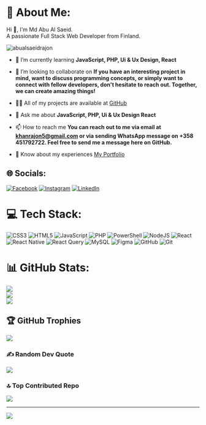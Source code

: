 # 💫 About Me:
Hi 👋, I'm Md Abu Al Saeid.<br>A passionate Full Stack Web Developer from Finland.

<p align="left"> <img src="https://komarev.com/ghpvc/?username=abualsaeidrajon&label=Profile%20views&color=0e75b6&style=flat" alt="abualsaeidrajon" /> </p>

- 🌱 I’m currently learning **JavaScript, PHP, Ui & Ux Design, React**

- 👯 I’m looking to collaborate on **If you have an interesting project in mind, want to discuss programming concepts, or simply want to connect with fellow developers, don't hesitate to reach out. Together, we can create amazing things!**

- 👨‍💻 All of my projects are available at [GitHub](https://github.com/AbuAlSaeidRajon)

- 💬 Ask me about **JavaScript, PHP, Ui & Ux Design React**

- 📫 How to reach me **You can reach out to me via email at khanrajon5@gmail.com or via sending WhatsApp message on +358 451792722. Feel free to send me a message here on GitHub.**

- 📄 Know about my experiences [My Portfolio](https://abualsaeidrajon.github.io/My_Complete_Portfolio/)


## 🌐 Socials:
[![Facebook](https://img.shields.io/badge/Facebook-%231877F2.svg?logo=Facebook&logoColor=white)](https://www.facebook.com/mrrajon.khan) [![Instagram](https://img.shields.io/badge/Instagram-%23E4405F.svg?logo=Instagram&logoColor=white)](https://www.instagram.com/myself_rajon/?hl=en) [![LinkedIn](https://img.shields.io/badge/LinkedIn-%230077B5.svg?logo=linkedin&logoColor=white)](https://www.linkedin.com/in/md-abu-al-saeid-b4a306290/) 

# 💻 Tech Stack:
![CSS3](https://img.shields.io/badge/css3-%231572B6.svg?style=for-the-badge&logo=css3&logoColor=white) ![HTML5](https://img.shields.io/badge/html5-%23E34F26.svg?style=for-the-badge&logo=html5&logoColor=white) ![JavaScript](https://img.shields.io/badge/javascript-%23323330.svg?style=for-the-badge&logo=javascript&logoColor=%23F7DF1E) ![PHP](https://img.shields.io/badge/php-%23777BB4.svg?style=for-the-badge&logo=php&logoColor=white) ![PowerShell](https://img.shields.io/badge/PowerShell-%235391FE.svg?style=for-the-badge&logo=powershell&logoColor=white) ![NodeJS](https://img.shields.io/badge/node.js-6DA55F?style=for-the-badge&logo=node.js&logoColor=white) ![React](https://img.shields.io/badge/react-%2320232a.svg?style=for-the-badge&logo=react&logoColor=%2361DAFB) ![React Native](https://img.shields.io/badge/react_native-%2320232a.svg?style=for-the-badge&logo=react&logoColor=%2361DAFB) ![React Query](https://img.shields.io/badge/-React%20Query-FF4154?style=for-the-badge&logo=react%20query&logoColor=white) ![MySQL](https://img.shields.io/badge/mysql-4479A1.svg?style=for-the-badge&logo=mysql&logoColor=white) ![Figma](https://img.shields.io/badge/figma-%23F24E1E.svg?style=for-the-badge&logo=figma&logoColor=white) ![GitHub](https://img.shields.io/badge/github-%23121011.svg?style=for-the-badge&logo=github&logoColor=white) ![Git](https://img.shields.io/badge/git-%23F05033.svg?style=for-the-badge&logo=git&logoColor=white)
# 📊 GitHub Stats:
![](https://github-readme-stats.vercel.app/api?username=AbuAlSaeidRajon&theme=dark&hide_border=false&include_all_commits=false&count_private=false)<br/>
![](https://github-readme-streak-stats.herokuapp.com/?user=AbuAlSaeidRajon&theme=dark&hide_border=false)<br/>
![](https://github-readme-stats.vercel.app/api/top-langs/?username=AbuAlSaeidRajon&theme=dark&hide_border=false&include_all_commits=false&count_private=false&layout=compact)

## 🏆 GitHub Trophies
![](https://github-profile-trophy.vercel.app/?username=AbuAlSaeidRajon&theme=radical&no-frame=false&no-bg=true&margin-w=4)

### ✍️ Random Dev Quote
![](https://quotes-github-readme.vercel.app/api?type=horizontal&theme=radical)

### 🔝 Top Contributed Repo
![](https://github-contributor-stats.vercel.app/api?username=AbuAlSaeidRajon&limit=5&theme=dark&combine_all_yearly_contributions=true)

---
[![](https://visitcount.itsvg.in/api?id=AbuAlSaeidRajon&icon=0&color=0)](https://visitcount.itsvg.in)

<!-- Proudly created with GPRM ( https://gprm.itsvg.in ) -->
